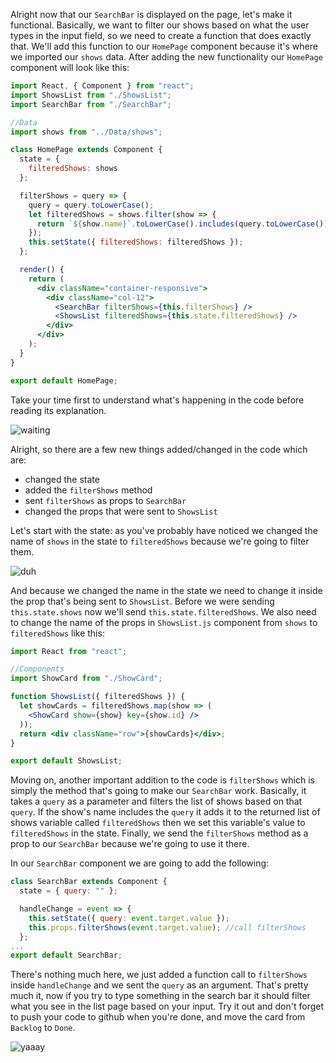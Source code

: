 Alright now that our `SearchBar` is displayed on the page, let's make it functional. Basically, we want to filter our shows based on what the user types in the input field, so we need to create a function that does exactly that. We'll add this function to our `HomePage` component because it's where we imported our `shows` data. After adding the new functionality our `HomePage` component will look like this:

```jsx
import React, { Component } from "react";
import ShowsList from "./ShowsList";
import SearchBar from "./SearchBar";

//Data
import shows from "../Data/shows";

class HomePage extends Component {
  state = {
    filteredShows: shows
  };

  filterShows = query => {
    query = query.toLowerCase();
    let filteredShows = shows.filter(show => {
      return `${show.name}`.toLowerCase().includes(query.toLowerCase());
    });
    this.setState({ filteredShows: filteredShows });
  };

  render() {
    return (
      <div className="container-responsive">
        <div className="col-12">
          <SearchBar filterShows={this.filterShows} />
          <ShowsList filteredShows={this.state.filteredShows} />
        </div>
      </div>
    );
  }
}

export default HomePage;
```

Take your time first to understand what's happening in the code before reading its explanation.

![waiting](https://media.tenor.com/images/a48310348e788561dc238b6db1451264/tenor.gif)

Alright, so there are a few new things added/changed in the code which are:

- changed the state
- added the `filterShows` method
- sent `filterShows` as props to `SearchBar`
- changed the props that were sent to `ShowsList`

Let's start with the state: as you've probably have noticed we changed the name of `shows` in the state to `filteredShows` because we're going to filter them.

![duh](https://media.tenor.com/images/0fb5d4079ea1c2232c5f73ed263b06e7/tenor.gif)

And because we changed the name in the state we need to change it inside the prop that's being sent to `ShowsList`. Before we were sending `this.state.shows` now we'll send `this.state.filteredShows`. We also need to change the name of the props in `ShowsList.js` component from `shows` to `filteredShows` like this:

```jsx
import React from "react";

//Components
import ShowCard from "./ShowCard";

function ShowsList({ filteredShows }) {
  let showCards = filteredShows.map(show => (
    <ShowCard show={show} key={show.id} />
  ));
  return <div className="row">{showCards}</div>;
}

export default ShowsList;
```

Moving on, another important addition to the code is `filterShows` which is simply the method that's going to make our `SearchBar` work. Basically, it takes a `query` as a parameter and filters the list of shows based on that `query`. If the show's name includes the `query` it adds it to the returned list of shows variable called `filteredShows` then we set this variable's value to `filteredShows` in the state. Finally, we send the `filterShows` method as a prop to our `SearchBar` because we're going to use it there.

In our `SearchBar` component we are going to add the following:

```jsx
class SearchBar extends Component {
  state = { query: "" };

  handleChange = event => {
    this.setState({ query: event.target.value });
    this.props.filterShows(event.target.value); //call filterShows
  };
...
export default SearchBar;
```

There's nothing much here, we just added a function call to `filterShows` inside `handleChange` and we sent the `query` as an argument. That's pretty much it, now if you try to type something in the search bar it should filter what you see in the list page based on your input. Try it out and don't forget to push your code to github when you're done, and move the card from `Backlog` to `Done`.

![yaaay](https://media1.tenor.com/images/05a7505c225710ad1b77bc4caf7cd0bf/tenor.gif?itemid=5370842)
